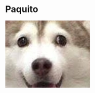 # Paquito
![alt text](https://github.com/Ayu-Seada/Paquito/blob/master/WhatsApp%20Image%202020-06-02%20at%2001.47.01.jpeg?raw=true)
